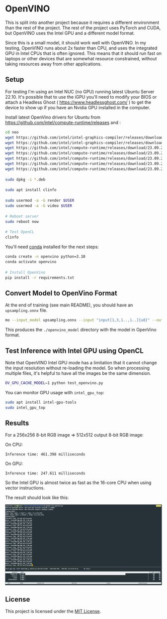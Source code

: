 # OpenVINO

This is split into another project because it requires a different environment than the rest of the project.  The rest of the project uses PyTorch and CUDA, but OpenVINO uses the Intel GPU and a different model format.

Since this is a small model, it should work well with OpenVINO.  In my testing, OpenVINO runs about 2x faster than CPU, and uses the integrated GPU in Intel CPUs that is often ignored.  This means that it should run fast on laptops or other devices that are somewhat resource constrained, without taking resources away from other applications.

## Setup

For testing I'm using an Intel NUC (no GPU) running latest Ubuntu Server 22.10.  It's possible that to use the iGPU you'll need to modify your BIOS or attach a Headless Ghost ( https://www.headlessghost.com/ ) to get the device to show up if you have an Nvidia GPU installed in the computer.

Install latest OpenVino drivers for Ubuntu from https://github.com/intel/compute-runtime/releases and :

```bash
cd neo
wget https://github.com/intel/intel-graphics-compiler/releases/download/igc-1.0.13463.18/intel-igc-core_1.0.13463.18_amd64.deb
wget https://github.com/intel/intel-graphics-compiler/releases/download/igc-1.0.13463.18/intel-igc-opencl_1.0.13463.18_amd64.deb
wget https://github.com/intel/compute-runtime/releases/download/23.09.25812.14/intel-level-zero-gpu-dbgsym_1.3.25812.14_amd64.ddeb
wget https://github.com/intel/compute-runtime/releases/download/23.09.25812.14/intel-level-zero-gpu_1.3.25812.14_amd64.deb
wget https://github.com/intel/compute-runtime/releases/download/23.09.25812.14/intel-opencl-icd-dbgsym_23.09.25812.14_amd64.ddeb
wget https://github.com/intel/compute-runtime/releases/download/23.09.25812.14/intel-opencl-icd_23.09.25812.14_amd64.deb
wget https://github.com/intel/compute-runtime/releases/download/23.09.25812.14/libigdgmm12_22.3.0_amd64.deb

sudo dpkg -i *.deb

sudo apt install clinfo

sudo usermod -a -G render $USER
sudo usermod -a -G video $USER

# Reboot server
sudo reboot now

# Test OpenCL
clinfo
```

You'll need [conda](https://docs.conda.io/projects/conda/en/latest/user-guide/install/linux.html) installed for the next steps:

```bash
conda create -n openvino python=3.10
conda activate openvino

# Install OpenVino
pip install -r requirements.txt
```

## Convert Model to OpenVino Format

At the end of training (see main README), you should have an `upsampling.onnx` file.

```bash
mo --input_model upsampling.onnx --input "input[1,3,1..,1..]{u8}" --output_dir openvino_model --compress_to_fp16 --use_new_frontend
```

This produces the `./openvino_model` directory with the model in OpenVino format.


## Test Inference with Intel GPU using OpenCL

Note that OpenVINO Intel GPU mode has a limitation that it cannot change the input resolution without re-loading the model.  So when processing multiple files, it's helpful to have all the images be the same dimension.

```bash
OV_GPU_CACHE_MODEL=1 python test_openvino.py
```

You can monitor GPU usage with `intel_gpu_top`:

```bash
sudo apt install intel-gpu-tools
sudo intel_gpu_top
```


## Results

For a 256x256 8-bit RGB image => 512x512 output 8-bit RGB image:

On CPU:

```
Inference time: 461.398 milliseconds
```

On GPU:

```
Inference time: 247.611 milliseconds
```

So the Intel GPU is almost twice as fast as the 16-core CPU when using vector instructions.

The result should look like this:

![Console output](docs/openvino.png)


## License

This project is licensed under the [MIT License](LICENSE).
